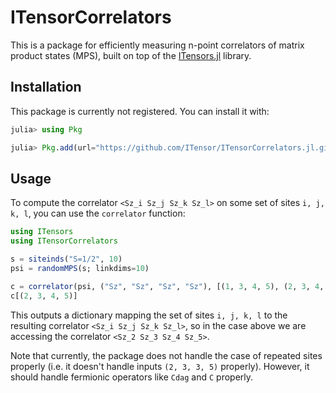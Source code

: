 # ITensorCorrelators

This is a package for efficiently measuring n-point correlators of matrix product states (MPS), built on top of the [ITensors.jl](https://github.com/ITensor/ITensors.jl) library.

## Installation

This package is currently not registered. You can install it with:
```julia
julia> using Pkg

julia> Pkg.add(url="https://github.com/ITensor/ITensorCorrelators.jl.git")
```

## Usage

To compute the correlator `<Sz_i Sz_j Sz_k Sz_l>` on some set of sites `i, j, k, l`, you can use the `correlator` function:
```julia
using ITensors
using ITensorCorrelators

s = siteinds("S=1/2", 10)
psi = randomMPS(s; linkdims=10)

c = correlator(psi, ("Sz", "Sz", "Sz", "Sz"), [(1, 3, 4, 5), (2, 3, 4, 5), (3, 4, 5, 10)])
c[(2, 3, 4, 5)]
```
This outputs a dictionary mapping the set of sites `i, j, k, l` to the resulting correlator `<Sz_i Sz_j Sz_k Sz_l>`, so in the case above we are accessing the correlator `<Sz_2 Sz_3 Sz_4 Sz_5>`.

Note that currently, the package does not handle the case of repeated sites properly (i.e. it doesn't handle inputs `(2, 3, 3, 5)` properly). However, it should handle fermionic operators like `Cdag` and `C` properly.
